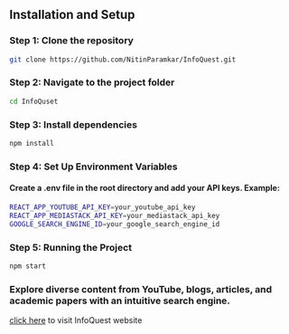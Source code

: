 ## Installation and Setup

### Step 1: Clone the repository

```bash
git clone https://github.com/NitinParamkar/InfoQuest.git
```

### Step 2: Navigate to the project folder

```bash
cd InfoQuset
```

### Step 3: Install dependencies

```bash
npm install
```

### Step 4: Set Up Environment Variables
#### Create a .env file in the root directory and add your API keys. Example:

```bash
REACT_APP_YOUTUBE_API_KEY=your_youtube_api_key
REACT_APP_MEDIASTACK_API_KEY=your_mediastack_api_key
GOOGLE_SEARCH_ENGINE_ID=your_google_search_engine_id
```

### Step 5: Running the Project

```bash
npm start
```

### Explore diverse content from YouTube, blogs, articles, and academic papers with an intuitive search engine.
[click here](https://multisearch-web.netlify.app/) to visit InfoQuest website



